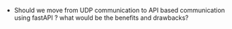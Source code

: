 - Should we move from UDP communication to API based communication using fastAPI ? what would be the benefits and drawbacks?